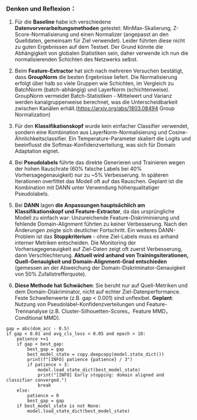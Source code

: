 ### Denken und Reflexion：

1. Für die **Baseline** habe ich verschiedene **Datenvorverarbeitungsmethoden** getestet: MinMax-Skalierung, Z-Score-Normalisierung und einen Normalizer (angepasst an den Quelldaten, gemeinsam für Ziel verwendet). Leider führten diese nicht zu guten Ergebnissen auf dem Testset. Der Grund könnte die Abhängigkeit von globalen Statistiken sein, daher verwende ich nun die normalisierenden Schichten des Netzwerks selbst.

2. Beim **Feature-Extractor** hat sich nach mehreren Versuchen bestätigt, dass **GroupNorm** die besten Ergebnisse liefert. Die Normalisierung erfolgt über halb so viele Gruppen wie Schichten, im Vergleich zu BatchNorm (batch-abhängig) und LayerNorm (schichtenweise). GroupNorm vermeidet Batch-Statistiken - Mittelwert und Varianz werden kanalgruppenweise berechnet, was die Unterscheidbarkeit zwischen Kanälen erhält.(https://arxiv.org/abs/1803.08494 Group Normalization)

3. Für den **Klassifikationskopf** wurde kein einfacher Classifier verwendet, sondern eine Kombination aus LayerNorm-Normalisierung und Cosine-Ähnlichkeitsclassifier. Ein Temperature-Parameter skaliert die Logits und beeinflusst die Softmax-Konfidenzverteilung, was sich für Domain Adaptation eignet.

4. Bei **Pseudolabels** führte das direkte Generieren und Trainieren wegen der hohen Rauschrate (60% falsche Labels bei 40% Vorhersagegenauigkeit) nur zu ~5% Verbesserung. In späteren Iterationen overfittet das Modell oft auf das Rauschen. Geplant ist die Kombination mit DANN unter Verwendung höherqualitatiger Pseudolabels.

5. Bei **DANN** lagen **die Anpassungen hauptsächlich am Klassifikationskopf und Feature-Extractor**, da das ursprüngliche Modell zu einfach war: Unzureichende Feature-Diskriminierung und fehlende Domain-Alignment führten zu keiner Verbesserung. Nach den Änderungen zeigte sich deutlicher Fortschritt. Ein weiteres DANN-Problem ist das **Stoppkriterium** - ohne Ziel-Labels muss es anhand interner Metriken entscheiden. Die Monitoring der Vorhersagegenauigkeit auf Ziel-Daten zeigt oft zuerst Verbesserung, dann Verschlechterung. **Aktuell wird anhand von Trainingsiterationen, Quell-Genauigkeit und Domain-Alignment-Grad entschieden** (gemessen an der Abweichung der Domain-Diskriminator-Genauigkeit von 50% Zufallstrefferquote).

6. **Diese Methode hat Schwächen**: Sie beruht nur auf Quell-Metriken und dem Domain-Diskriminator, nicht auf echter Ziel-Datenperformance. Feste Schwellenwerte (z.B. gap < 0.001) sind unflexibel. **Geplant**: Nutzung von Pseudolabel-Konfidenzverteilungen und Feature-Trennanalyse (z.B. Cluster-Silhouetten-Scores，Feature MMD， Conditional MMD).

```
gap = abs(dom_acc - 0.5)
if gap < 0.01 and avg_cls_loss < 0.05 and epoch > 10:
    patience +=1
    if gap < best_gap:
        best_gap = gap
        best_model_state = copy.deepcopy(model.state_dict())
        print(f"[INFO] patience {patience} / 3")
        if patience > 3:
            model.load_state_dict(best_model_state)
            print("[INFO] Early stopping: domain aligned and classifier converged.")
            break
    else:
        patience = 0
        best_gap = gap
    if best_model_state is not None:
        model.load_state_dict(best_model_state)
```















